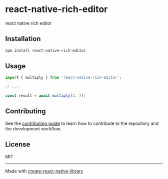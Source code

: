 # react-native-rich-editor

react native rich editor

## Installation

```sh
npm install react-native-rich-editor
```

## Usage

```js
import { multiply } from 'react-native-rich-editor';

// ...

const result = await multiply(3, 7);
```

## Contributing

See the [contributing guide](CONTRIBUTING.md) to learn how to contribute to the repository and the development workflow.

## License

MIT

---

Made with [create-react-native-library](https://github.com/callstack/react-native-builder-bob)
